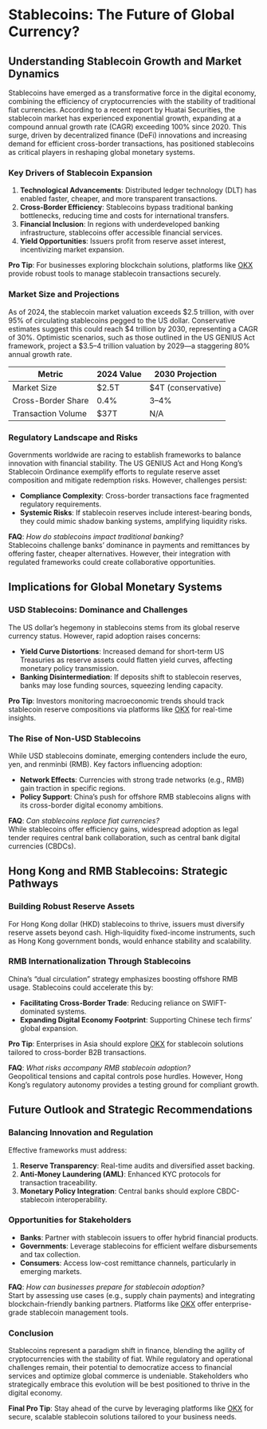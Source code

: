 # Stablecoins: The Future of Global Currency?  

## Understanding Stablecoin Growth and Market Dynamics  

Stablecoins have emerged as a transformative force in the digital economy, combining the efficiency of cryptocurrencies with the stability of traditional fiat currencies. According to a recent report by Huatai Securities, the stablecoin market has experienced exponential growth, expanding at a compound annual growth rate (CAGR) exceeding 100% since 2020. This surge, driven by decentralized finance (DeFi) innovations and increasing demand for efficient cross-border transactions, has positioned stablecoins as critical players in reshaping global monetary systems.  

### Key Drivers of Stablecoin Expansion  
1. **Technological Advancements**: Distributed ledger technology (DLT) has enabled faster, cheaper, and more transparent transactions.  
2. **Cross-Border Efficiency**: Stablecoins bypass traditional banking bottlenecks, reducing time and costs for international transfers.  
3. **Financial Inclusion**: In regions with underdeveloped banking infrastructure, stablecoins offer accessible financial services.  
4. **Yield Opportunities**: Issuers profit from reserve asset interest, incentivizing market expansion.  

**Pro Tip**: For businesses exploring blockchain solutions, platforms like [OKX](https://bit.ly/okx-bonus) provide robust tools to manage stablecoin transactions securely.  

### Market Size and Projections  
As of 2024, the stablecoin market valuation exceeds $2.5 trillion, with over 95% of circulating stablecoins pegged to the US dollar. Conservative estimates suggest this could reach $4 trillion by 2030, representing a CAGR of 30%. Optimistic scenarios, such as those outlined in the US GENIUS Act framework, project a $3.5–4 trillion valuation by 2029—a staggering 80% annual growth rate.  

| Metric               | 2024 Value | 2030 Projection |  
|----------------------|------------|-----------------|  
| Market Size          | $2.5T      | $4T (conservative) |  
| Cross-Border Share   | 0.4%       | 3–4%            |  
| Transaction Volume   | $37T       | N/A             |  

### Regulatory Landscape and Risks  
Governments worldwide are racing to establish frameworks to balance innovation with financial stability. The US GENIUS Act and Hong Kong’s Stablecoin Ordinance exemplify efforts to regulate reserve asset composition and mitigate redemption risks. However, challenges persist:  
- **Compliance Complexity**: Cross-border transactions face fragmented regulatory requirements.  
- **Systemic Risks**: If stablecoin reserves include interest-bearing bonds, they could mimic shadow banking systems, amplifying liquidity risks.  

**FAQ**: *How do stablecoins impact traditional banking?*  
Stablecoins challenge banks’ dominance in payments and remittances by offering faster, cheaper alternatives. However, their integration with regulated frameworks could create collaborative opportunities.  

## Implications for Global Monetary Systems  

### USD Stablecoins: Dominance and Challenges  
The US dollar’s hegemony in stablecoins stems from its global reserve currency status. However, rapid adoption raises concerns:  
- **Yield Curve Distortions**: Increased demand for short-term US Treasuries as reserve assets could flatten yield curves, affecting monetary policy transmission.  
- **Banking Disintermediation**: If deposits shift to stablecoin reserves, banks may lose funding sources, squeezing lending capacity.  

**Pro Tip**: Investors monitoring macroeconomic trends should track stablecoin reserve compositions via platforms like [OKX](https://bit.ly/okx-bonus) for real-time insights.  

### The Rise of Non-USD Stablecoins  
While USD stablecoins dominate, emerging contenders include the euro, yen, and renminbi (RMB). Key factors influencing adoption:  
- **Network Effects**: Currencies with strong trade networks (e.g., RMB) gain traction in specific regions.  
- **Policy Support**: China’s push for offshore RMB stablecoins aligns with its cross-border digital economy ambitions.  

**FAQ**: *Can stablecoins replace fiat currencies?*  
While stablecoins offer efficiency gains, widespread adoption as legal tender requires central bank collaboration, such as central bank digital currencies (CBDCs).  

## Hong Kong and RMB Stablecoins: Strategic Pathways  

### Building Robust Reserve Assets  
For Hong Kong dollar (HKD) stablecoins to thrive, issuers must diversify reserve assets beyond cash. High-liquidity fixed-income instruments, such as Hong Kong government bonds, would enhance stability and scalability.  

### RMB Internationalization Through Stablecoins  
China’s “dual circulation” strategy emphasizes boosting offshore RMB usage. Stablecoins could accelerate this by:  
- **Facilitating Cross-Border Trade**: Reducing reliance on SWIFT-dominated systems.  
- **Expanding Digital Economy Footprint**: Supporting Chinese tech firms’ global expansion.  

**Pro Tip**: Enterprises in Asia should explore [OKX](https://bit.ly/okx-bonus) for stablecoin solutions tailored to cross-border B2B transactions.  

**FAQ**: *What risks accompany RMB stablecoin adoption?*  
Geopolitical tensions and capital controls pose hurdles. However, Hong Kong’s regulatory autonomy provides a testing ground for compliant growth.  

## Future Outlook and Strategic Recommendations  

### Balancing Innovation and Regulation  
Effective frameworks must address:  
1. **Reserve Transparency**: Real-time audits and diversified asset backing.  
2. **Anti-Money Laundering (AML)**: Enhanced KYC protocols for transaction traceability.  
3. **Monetary Policy Integration**: Central banks should explore CBDC-stablecoin interoperability.  

### Opportunities for Stakeholders  
- **Banks**: Partner with stablecoin issuers to offer hybrid financial products.  
- **Governments**: Leverage stablecoins for efficient welfare disbursements and tax collection.  
- **Consumers**: Access low-cost remittance channels, particularly in emerging markets.  

**FAQ**: *How can businesses prepare for stablecoin adoption?*  
Start by assessing use cases (e.g., supply chain payments) and integrating blockchain-friendly banking partners. Platforms like [OKX](https://bit.ly/okx-bonus) offer enterprise-grade stablecoin management tools.  

### Conclusion  
Stablecoins represent a paradigm shift in finance, blending the agility of cryptocurrencies with the stability of fiat. While regulatory and operational challenges remain, their potential to democratize access to financial services and optimize global commerce is undeniable. Stakeholders who strategically embrace this evolution will be best positioned to thrive in the digital economy.  

**Final Pro Tip**: Stay ahead of the curve by leveraging platforms like [OKX](https://bit.ly/okx-bonus) for secure, scalable stablecoin solutions tailored to your business needs.